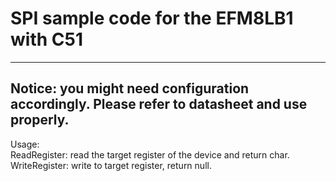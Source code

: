 # SPI sample code for the EFM8LB1 with C51
---
Notice: you might need configuration accordingly. Please refer to datasheet and use properly. </br>
---
Usage: </br>
ReadRegister: read the target register of the device and return char. </br>
WriteRegister: write to target register, return null.

